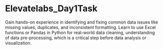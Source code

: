 # Elevatelabs_Day1Task
Gain hands-on experience in identifying and fixing common data issues like missing values, duplicates, and inconsistent formatting. Learn to use Excel functions or Pandas in Python for real-world data cleaning, understanding of data pre-processing, which is a critical step before data analysis or visualization.
